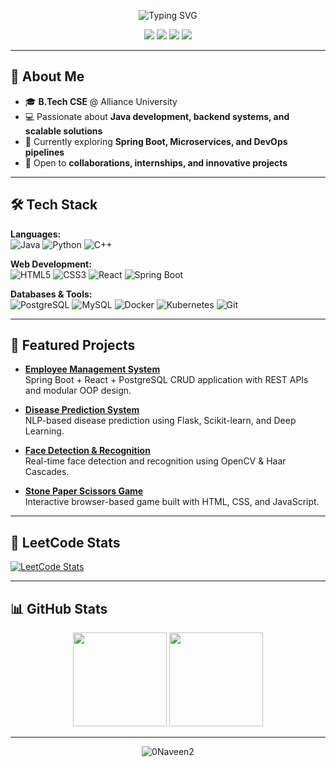 <!-- Banner -->
<p align="center">
  <img src="https://readme-typing-svg.herokuapp.com?font=Fira+Code&size=24&pause=1000&color=00F7FF&center=true&vCenter=true&width=500&lines=Hi+there!+👋;I'm+Naveen+Kumar;Java+Developer+%7C+Problem+Solver;Always+Learning+New+Tech!" alt="Typing SVG" />
</p>

<!-- Social Links -->
<p align="center">
  <a href="https://0naveen2.github.io/naveen.github.io/"><img src="https://img.shields.io/badge/Portfolio-%2300C7B7.svg?&style=for-the-badge&logo=web&logoColor=white" /></a>
  <a href="http://www.linkedin.com/in/naveenkk211"><img src="https://img.shields.io/badge/LinkedIn-%230077B5.svg?&style=for-the-badge&logo=linkedin&logoColor=white" /></a>
  <a href="https://github.com/0Naveen2"><img src="https://img.shields.io/badge/GitHub-%23181717.svg?&style=for-the-badge&logo=github&logoColor=white" /></a>
  <a href="https://leetcode.com/u/NAFTfBr440/"><img src="https://img.shields.io/badge/LeetCode-%23FFA116.svg?&style=for-the-badge&logo=leetcode&logoColor=white" /></a>
</p>

---

## 🚀 About Me  
- 🎓 **B.Tech CSE** @ Alliance University  
- 💻 Passionate about **Java development, backend systems, and scalable solutions**  
- 🌱 Currently exploring **Spring Boot, Microservices, and DevOps pipelines**  
- 🤝 Open to **collaborations, internships, and innovative projects**  

---

## 🛠 Tech Stack  

**Languages:**  
![Java](https://img.shields.io/badge/Java-%23ED8B00.svg?style=for-the-badge&logo=java&logoColor=white)
![Python](https://img.shields.io/badge/Python-%233776AB.svg?style=for-the-badge&logo=python&logoColor=white)
![C++](https://img.shields.io/badge/C++-%2300599C.svg?style=for-the-badge&logo=c%2B%2B&logoColor=white)

**Web Development:**  
![HTML5](https://img.shields.io/badge/HTML5-%23E34F26.svg?style=for-the-badge&logo=html5&logoColor=white)
![CSS3](https://img.shields.io/badge/CSS3-%231572B6.svg?style=for-the-badge&logo=css3&logoColor=white)
![React](https://img.shields.io/badge/React-%2361DAFB.svg?style=for-the-badge&logo=react&logoColor=black)
![Spring Boot](https://img.shields.io/badge/Spring%20Boot-%236DB33F.svg?style=for-the-badge&logo=springboot&logoColor=white)

**Databases & Tools:**  
![PostgreSQL](https://img.shields.io/badge/PostgreSQL-%23336791.svg?style=for-the-badge&logo=postgresql&logoColor=white)
![MySQL](https://img.shields.io/badge/MySQL-%2300f.svg?style=for-the-badge&logo=mysql&logoColor=white)
![Docker](https://img.shields.io/badge/Docker-%232496ED.svg?style=for-the-badge&logo=docker&logoColor=white)
![Kubernetes](https://img.shields.io/badge/Kubernetes-%23326CE5.svg?style=for-the-badge&logo=kubernetes&logoColor=white)
![Git](https://img.shields.io/badge/Git-%23F05033.svg?style=for-the-badge&logo=git&logoColor=white)

---

## 📌 Featured Projects  

- **[Employee Management System](https://github.com/0Naveen2/Employee_Data-spring-react-postgreeSql-)**  
  Spring Boot + React + PostgreSQL CRUD application with REST APIs and modular OOP design.

- **[Disease Prediction System](https://github.com/0Naveen2/Diabetes_prediction_project)**  
  NLP-based disease prediction using Flask, Scikit-learn, and Deep Learning.

- **[Face Detection & Recognition](https://github.com/0Naveen2/Face-Mask-Detection)**  
  Real-time face detection and recognition using OpenCV & Haar Cascades.

- **[Stone Paper Scissors Game](https://0naveen2.github.io/Stone-Paper-and-Scissors/)**  
  Interactive browser-based game built with HTML, CSS, and JavaScript.

---

## 🧠 LeetCode Stats  
[![LeetCode Stats](https://leetcard.jacoblin.cool/NAFTfBr440?theme=dark&ext=heatmap)](https://leetcode.com/u/NAFTfBr440/)


---

## 📊 GitHub Stats  

<p align="center">
  <img src="https://github-readme-stats.vercel.app/api?username=0Naveen2&show_icons=true&theme=tokyonight" height="150" />
  <img src="https://github-readme-streak-stats.herokuapp.com/?user=0Naveen2&theme=tokyonight" height="150" />
</p>

---

<p align="center"> 
  <img src="https://komarev.com/ghpvc/?username=0Naveen2&label=Profile%20Views&color=0e75b6&style=flat" alt="0Naveen2" /> 
</p>
